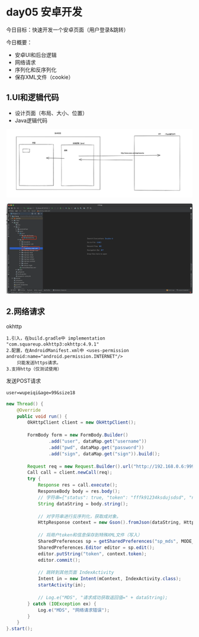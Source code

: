 # day05 安卓开发

今日目标：快速开发一个安卓页面（用户登录&跳转）

今日概要：

- 安卓UI和后台逻辑
- 网络请求
- 序列化和反序列化
- 保存XML文件（cookie）

























## 1.UI和逻辑代码

- 设计页面（布局、大小、位置）
- Java逻辑代码

![image-20220510212006687](assets/image-20220510212006687.png)

![image-20220510212352901](assets/image-20220510212352901.png)









## 2.网络请求

okhttp

```
1.引入，在build.gradle中 implementation "com.squareup.okhttp3:okhttp:4.9.1"
2.配置，在AndroidManifest.xml中 <uses-permission android:name="android.permission.INTERNET"/>
	只能发送https请求。
3.支持http（仅测试使用）
```



发送POST请求

```
user=wupeiqi&age=99&size18
```

```java
new Thread() {
    @Override
    public void run() {
        OkHttpClient client = new OkHttpClient();
        
        FormBody form = new FormBody.Builder()
                .add("user", dataMap.get("username"))
                .add("pwd", dataMap.get("password"))
                .add("sign", dataMap.get("sign")).build();

        Request req = new Request.Builder().url("http://192.168.0.6:9999/login").post(form).build();
        Call call = client.newCall(req);
        try {
            Response res = call.execute();
            ResponseBody body = res.body();
            // 字符串={"status": true, "token": "fffk91234ksdujsdsd", "name": "武沛齐"}
            String dataString = body.string();

            // 对字符串进行反序列化，获取成对象。
            HttpResponse context = new Gson().fromJson(dataString, HttpResponse.class);

            // 将用户token和信息保存到特殊XML文件（写入）
            SharedPreferences sp = getSharedPreferences("sp_mds", MODE_PRIVATE);
            SharedPreferences.Editor editor = sp.edit();
            editor.putString("token", context.token);
            editor.commit();

            // 跳转到其他页面 IndexActivity
            Intent in = new Intent(mContext, IndexActivity.class);
            startActivity(in);

            // Log.e("MDS", "请求成功获取返回值=" + dataString);
        } catch (IOException ex) {
            Log.e("MDS", "网络请求错误");
        }
    }
}.start();
```





